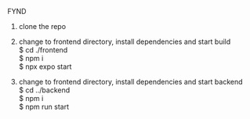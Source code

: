FYND <br>

1. clone the repo <br>

2. change to frontend directory, install dependencies and start build <br>
 $ cd ./frontend <br>
 $ npm i <br>
 $ npx expo start <br>

3. change to frontend directory, install dependencies and start backend <br>
 $ cd ../backend <br>
 $ npm i <br>
 $ npm run start <br>

